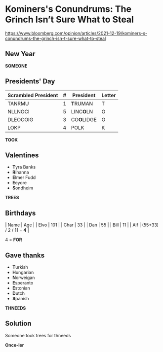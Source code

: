 # Kominers's Conundrums: The Grinch Isn’t Sure What to Steal
https://www.bloomberg.com/opinion/articles/2021-12-19/kominers-s-conundrums-the-grinch-isn-t-sure-what-to-steal

## New Year
**SOMEONE**

## Presidents' Day
| Scrambled President | # | President | Letter |
| --- | --- | --- | --- | 
| TANRMU | 1 | **T**RUMAN | T |
| NLLNOCI | 5 | LINC**O**LN | O |
| DLEOCOIG | 3 | CO**O**LIDGE | O | 
| LOKP | 4 | POLK | K | 

**TOOK**

## Valentines
- **T**yra Banks
- **R**ihanna
- **E**lmer Fudd
- **E**eyore
- **S**ondheim

**TREES**

## Birthdays
| Name | Age |
| Elvo | 101 | 
| Char | 33 | 
| Dan | 55 |
| Bill | 11 |
| Alf | (55+33) / 2 / 11 = **4** |

4 = **FOR** 

## Gave thanks

- **T**urkish
- **H**ungarian
- **N**orweigan
- **E**speranto
- **E**stonian
- **D**utch
- **S**panish

**THNEEDS**

## Solution

Someone took trees for thneeds

**Once-ler**


